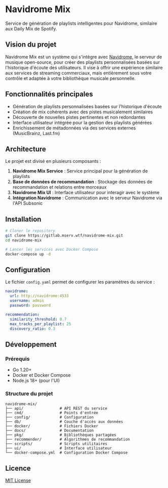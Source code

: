 # Navidrome Mix

Service de génération de playlists intelligentes pour Navidrome, similaire aux Daily Mix de Spotify.

## Vision du projet

Navidrome Mix est un système qui s'intègre avec [Navidrome](https://www.navidrome.org/), le serveur de musique open-source, pour créer des playlists personnalisées basées sur l'historique d'écoute des utilisateurs. Il vise à offrir une expérience similaire aux services de streaming commerciaux, mais entièrement sous votre contrôle et adaptée à votre bibliothèque musicale personnelle.

## Fonctionnalités principales

- Génération de playlists personnalisées basées sur l'historique d'écoute
- Création de mix cohérents avec des pistes musicalement similaires
- Découverte de nouvelles pistes pertinentes et non redondantes
- Interface utilisateur intégrée pour la gestion des playlists générées
- Enrichissement de métadonnées via des services externes (MusicBrainz, Last.fm)

## Architecture

Le projet est divisé en plusieurs composants :

1. **Navidrome Mix Service** : Service principal pour la génération de playlists
2. **Base de données de recommandation** : Stockage des données de recommandation et relations entre morceaux
3. **Navidrome Mix UI** : Interface utilisateur pour interagir avec le système
4. **Intégration Navidrome** : Communication avec le serveur Navidrome via l'API Subsonic

## Installation

```bash
# Cloner le repository
git clone https://gitlab.mserv.wtf/navidrome-mix.git
cd navidrome-mix

# Lancer les services avec Docker Compose
docker-compose up -d
```

## Configuration

Le fichier `config.yaml` permet de configurer les paramètres du service :

```yaml
navidrome:
  url: http://navidrome:4533
  username: admin
  password: password

recommendation:
  similarity_threshold: 0.7
  max_tracks_per_playlist: 25
  discovery_ratio: 0.3
```

## Développement

### Prérequis

- Go 1.20+
- Docker et Docker Compose
- Node.js 18+ (pour l'UI)

### Structure du projet

```
navidrome-mix/
├── api/                # API REST du service
├── cmd/                # Points d'entrée
├── config/             # Configuration
├── db/                 # Couche d'accès aux données
├── docker/             # Fichiers Docker
├── docs/               # Documentation
├── pkg/                # Bibliothèques partagées
├── recommender/        # Algorithmes de recommandation
├── scripts/            # Scripts utilitaires
├── ui/                 # Interface utilisateur
└── docker-compose.yml  # Configuration Docker Compose
```

## Licence

[MIT License](LICENSE)
